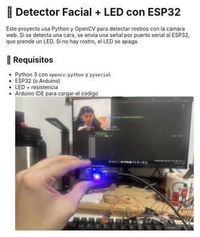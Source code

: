 # 🧠 Detector Facial + LED con ESP32

Este proyecto usa Python y OpenCV para detectar rostros con la cámara web. Si se detecta una cara, se envía una señal por puerto serial al ESP32, que prende un LED. Si no hay rostro, el LED se apaga.

## 🔧 Requisitos

- Python 3 con `opencv-python` y `pyserial`
- ESP32 (o Arduino)
- LED + resistencia
- Arduino IDE para cargar el código
![Texto alternativo](IMG_3896.jpg)
